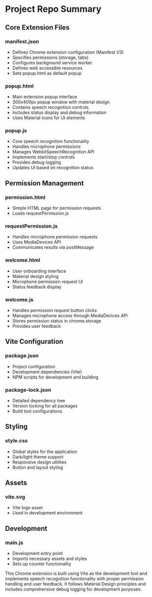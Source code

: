 # Project Repo Summary

## Core Extension Files

### manifest.json
- Defines Chrome extension configuration (Manifest V3)
- Specifies permissions (storage, tabs)
- Configures background service worker
- Defines web accessible resources
- Sets popup.html as default popup

### popup.html
- Main extension popup interface
- 300x400px popup window with material design
- Contains speech recognition controls
- Includes status display and debug information
- Uses Material Icons for UI elements

### popup.js
- Core speech recognition functionality
- Handles microphone permissions
- Manages WebkitSpeechRecognition API
- Implements start/stop controls
- Provides debug logging
- Updates UI based on recognition status

## Permission Management

### permission.html
- Simple HTML page for permission requests
- Loads requestPermission.js

### requestPermission.js
- Handles microphone permission requests
- Uses MediaDevices API
- Communicates results via postMessage

### welcome.html
- User onboarding interface
- Material design styling
- Microphone permission request UI
- Status feedback display

### welcome.js
- Handles permission request button clicks
- Manages microphone access through MediaDevices API
- Stores permission status in chrome.storage
- Provides user feedback

## Vite Configuration

### package.json
- Project configuration
- Development dependencies (Vite)
- NPM scripts for development and building

### package-lock.json
- Detailed dependency tree
- Version locking for all packages
- Build tool configurations

## Styling

### style.css
- Global styles for the application
- Dark/light theme support
- Responsive design utilities
- Button and layout styling

## Assets

### vite.svg
- Vite logo asset
- Used in development environment

## Development

### main.js
- Development entry point
- Imports necessary assets and styles
- Sets up counter functionality

This Chrome extension is built using Vite as the development tool and implements speech recognition functionality with proper permission handling and user feedback. It follows Material Design principles and includes comprehensive debug logging for development purposes. 